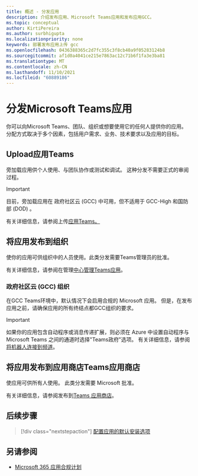 ```yaml
---
title: 概述 - 分发应用
description: 介绍发布应用、Microsoft Teams应用和发布应用GCC。
ms.topic: conceptual
author: KirtiPereira
ms.author: surbhigupta
ms.localizationpriority: none
keywords: 部署发布应用上传 gcc
ms.openlocfilehash: 0436388365c2d7fc355c3f8cb40a9f05283124b8
ms.sourcegitcommit: af1d0a4041ce215e7863ac12c71b6f1fa3e3ba81
ms.translationtype: MT
ms.contentlocale: zh-CN
ms.lasthandoff: 11/10/2021
ms.locfileid: "60889186"
---
```

# <a name="distribute-your-microsoft-teams-app"></a>分发Microsoft Teams应用

你可以向Microsoft Teams、团队、组织或想要使用它的任何人提供你的应用。 分配方式取决于多个因素，包括用户需求、业务、技术要求以及应用的目标。

## <a name="upload-your-app-in-teams"></a>Upload应用Teams

旁加载应用供个人使用、与团队协作或测试和调试。 这种分发不需要正式的审阅过程。

> [!IMPORTANT]
> 目前，旁加载应用在 政府社区云 (GCC) 中可用，但不适用于 GCC-High 和国防部 (DOD) 。

有关详细信息，请参阅上传[应用Teams。](apps-upload.md)

## <a name="publish-your-app-to-your-org"></a>将应用发布到组织

使你的应用可供组织中的人员使用。此类分发需要Teams管理员的批准。

有关详细信息，请参阅在管理[中心管理Teams应用](/MicrosoftTeams/manage-apps?toc=%2Fmicrosoftteams%2Fplatform%2Ftoc.json&bc=%2FMicrosoftTeams%2Fbreadcrumb%2Ftoc.json)。

### <a name="government-community-cloud-gcc-organizations"></a>政府社区云 (GCC) 组织

在GCC Teams环境中，默认情况下会启用合规的 Microsoft 应用。 但是，在发布应用之前，请确保应用的所有终结点都GCC组织的要求。

> [!IMPORTANT]
>如果你的应用包含自动程序或消息传递扩展，则必须在 Azure 中设置自动程序与 Microsoft Teams 之间的通道时选择"Teams政府"选项。 有关详细信息，请参阅 [将机器人连接到频道](/azure/bot-service/bot-service-manage-channels?view=azure-bot-service-4.0&preserve-view=true)。

## <a name="publish-your-app-to-the-teams-store"></a>将应用发布到应用商店Teams应用商店

使应用可供所有人使用。 此类分发需要 Microsoft 批准。

有关详细信息，请参阅发布到[Teams 应用商店](~/concepts/deploy-and-publish/appsource/publish.md)。

## <a name="next-step"></a>后续步骤

> [!div class="nextstepaction"]
> [配置应用的默认安装选项](~/concepts/deploy-and-publish/add-default-install-scope.md)

## <a name="see-also"></a>另请参阅

* [Microsoft 365 应用合规计划](/microsoft-365-app-certification/overview)
